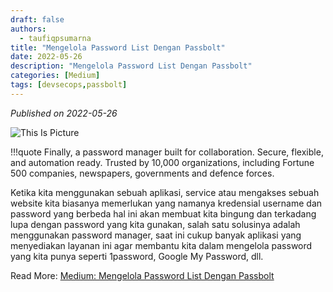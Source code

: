 ```yaml
---
draft: false
authors: 
  - taufiqpsumarna
title: "Mengelola Password List Dengan Passbolt"
date: 2022-05-26
description: "Mengelola Password List Dengan Passbolt"
categories: [Medium]
tags: [devsecops,passbolt]
---
```


*Published on 2022-05-26*

![This Is Picture](/blog/assets/images/passbolt.jpg)

!!!quote
    Finally, a password manager built for collaboration. Secure, flexible, and automation ready. Trusted by 10,000 organizations, including Fortune 500 companies, newspapers, governments and defence forces.

Ketika kita menggunakan sebuah aplikasi, service atau mengakses sebuah website kita biasanya memerlukan yang namanya kredensial username dan password yang berbeda hal ini akan membuat kita bingung dan terkadang lupa dengan password yang kita gunakan, salah satu solusinya adalah menggunakan password manager, saat ini cukup banyak aplikasi yang menyediakan layanan ini agar membantu kita dalam mengelola password yang kita punya seperti 1password, Google My Password, dll.


Read More:
[Medium: Mengelola Password List Dengan Passbolt](https://medium.com/@taufiqpsumarna/mengelola-password-list-dengan-passbolt-815e2a0105f1)